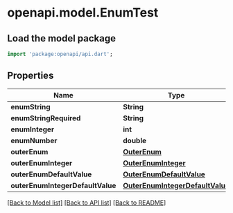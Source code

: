 # openapi.model.EnumTest

## Load the model package
```dart
import 'package:openapi/api.dart';
```

## Properties
Name | Type | Description | Notes
------------ | ------------- | ------------- | -------------
**enumString** | **String** |  | [optional] 
**enumStringRequired** | **String** |  | 
**enumInteger** | **int** |  | [optional] 
**enumNumber** | **double** |  | [optional] 
**outerEnum** | [**OuterEnum**](OuterEnum.md) |  | [optional] 
**outerEnumInteger** | [**OuterEnumInteger**](OuterEnumInteger.md) |  | [optional] 
**outerEnumDefaultValue** | [**OuterEnumDefaultValue**](OuterEnumDefaultValue.md) |  | [optional] 
**outerEnumIntegerDefaultValue** | [**OuterEnumIntegerDefaultValue**](OuterEnumIntegerDefaultValue.md) |  | [optional] 

[[Back to Model list]](../README.md#documentation-for-models) [[Back to API list]](../README.md#documentation-for-api-endpoints) [[Back to README]](../README.md)


